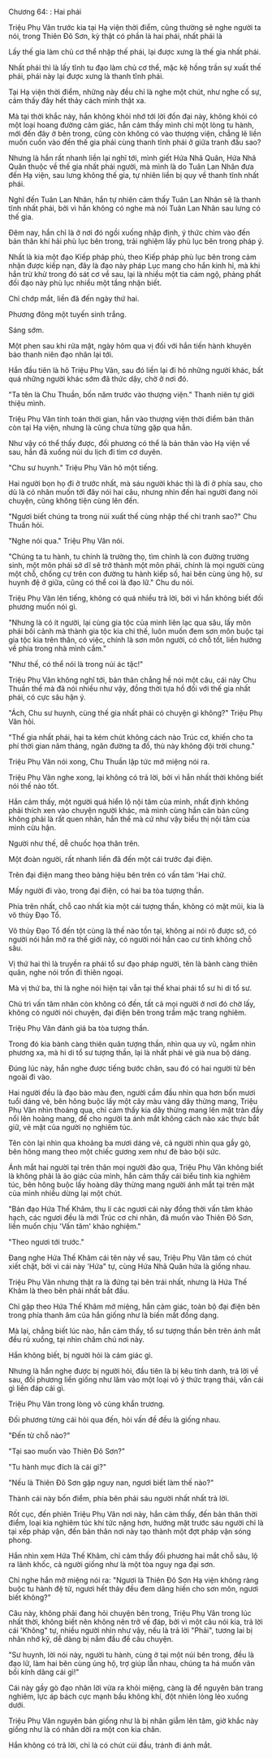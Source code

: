 




Chương 64: : Hai phái


Triệu Phụ Vân trước kia tại Hạ viện thời điểm, cũng thường sẽ nghe người ta nói, trong Thiên Đô Sơn, kỳ thật có phần là hai phái, nhất phái là

Lấy thế gia làm chủ cơ thể nhập thế phái, lại được xưng là thế gia nhất phái.

Nhất phái thì là lấy tĩnh tu đạo làm chủ cơ thể, mặc kệ hồng trần sự xuất thế phái, phái này lại được xưng là thanh tĩnh phái.

Tại Hạ viện thời điểm, những này đều chỉ là nghe một chút, như nghe cố sự, cảm thấy đây hết thảy cách mình thật xa.

Mà tại thời khắc này, hắn không khỏi nhớ tới lời đồn đại này, không khỏi có một loại hoang đường cảm giác, hắn cảm thấy mình chỉ một lòng tu hành, mới đến đây ở bên trong, cũng còn không có vào thượng viện, chẳng lẽ liền muốn cuốn vào đến thế gia phái cùng thanh tĩnh phái ở giữa tranh đấu sao?

Nhưng là hắn rất nhanh liền lại nghĩ tới, mình giết Hứa Nhã Quân, Hứa Nhã Quân thuộc về thế gia nhất phái người, mà mình là do Tuân Lan Nhân đưa đến Hạ viện, sau lưng không thế gia, tự nhiên liền bị quy về thanh tĩnh nhất phái.

Nghĩ đến Tuân Lan Nhân, hắn tự nhiên cảm thấy Tuân Lan Nhân sẽ là thanh tĩnh nhất phái, bởi vì hắn không có nghe mà nói Tuân Lan Nhân sau lưng có thế gia.

Đêm nay, hắn chỉ là ở nơi đó ngồi xuống nhập định, ý thức chìm vào đến bản thân khí hải phù lục bên trong, trải nghiệm lấy phù lục bên trong pháp ý.

Nhất là kia một đạo Kiếp pháp phù, theo Kiếp pháp phù lục bên trong cảm nhận được kiếp nạn, đây là đạo này pháp Lục mang cho hắn kinh hỉ, mà khi hắn trừ khử trong đó sát cơ về sau, lại là nhiều một tia cảm ngộ, phảng phất đối đạo này phù lục nhiều một tầng nhận biết.

Chỉ chớp mắt, liền đã đến ngày thứ hai.

Phương đông một tuyến sinh trắng.

Sáng sớm.

Một phen sau khi rửa mặt, ngày hôm qua vị đối với hắn tiến hành khuyên bảo thanh niên đạo nhân lại tới.

Hắn đầu tiên là hô Triệu Phụ Vân, sau đó liền lại đi hô những người khác, bất quá những người khác sớm đã thức dậy, chờ ở nơi đó.

"Ta tên là Chu Thuần, bốn năm trước vào thượng viện." Thanh niên tự giới thiệu mình.

Triệu Phụ Vân tính toán thời gian, hắn vào thượng viện thời điểm bản thân còn tại Hạ viện, nhưng là cũng chưa từng gặp qua hắn.

Như vậy có thể thấy được, đối phương có thể là bản thân vào Hạ viện về sau, hắn đã xuống núi du lịch đi tìm cơ duyên.

"Chu sư huynh." Triệu Phụ Vân hô một tiếng.

Hai người bọn họ đi ở trước nhất, mà sáu người khác thì là đi ở phía sau, cho dù là có nhân muốn tới đây nói hai câu, nhưng nhìn đến hai người đang nói chuyện, cũng không tiện cùng lên đến.

"Ngươi biết chúng ta trong núi xuất thế cùng nhập thế chi tranh sao?" Chu Thuần hỏi.

"Nghe nói qua." Triệu Phụ Vân nói.

"Chúng ta tu hành, tu chính là trường thọ, tìm chính là con đường trường sinh, một môn phái sở dĩ sẽ trở thành một môn phái, chính là mọi người cùng một chỗ, chống cự trên con đường tu hành kiếp số, hai bên cùng ủng hộ, sư huynh đệ ở giữa, cũng có thể coi là đạo lữ." Chu du nói.

Triệu Phụ Vân lên tiếng, không có quá nhiều trả lời, bởi vì hắn không biết đối phương muốn nói gì.

"Nhưng là có ít người, lại cùng gia tộc của mình liên lạc qua sâu, lấy môn phái bối cảnh mà thành gia tộc kia chi thế, luôn muốn đem sơn môn buộc tại gia tộc kia trên thân, có việc, chính là sơn môn người, có chỗ tốt, liền hướng về phía trong nhà mình cầm."

"Như thế, có thể nói là trong núi ác tặc!"

Triệu Phụ Vân không nghĩ tới, bản thân chẳng hề nói một câu, cái này Chu Thuần thế mà đã nói nhiều như vậy, đồng thời tựa hồ đối với thế gia nhất phái, có cực sâu hận ý.

"Ách, Chu sư huynh, cùng thế gia nhất phái có chuyện gì không?" Triệu Phụ Vân hỏi.

"Thế gia nhất phái, hại ta kém chút không cách nào Trúc cơ, khiến cho ta phí thời gian năm tháng, ngăn đường ta đồ, thù này không đội trời chung."

Triệu Phụ Vân nói xong, Chu Thuần lập tức mở miệng nói ra.

Triệu Phụ Vân nghe xong, lại không có trả lời, bởi vì hắn nhất thời không biết nói thế nào tốt.

Hắn cảm thấy, một người quá hiển lộ nội tâm của mình, nhất định không phải thích xen vào chuyện người khác, mà mình cùng hắn căn bản cũng không phải là rất quen nhân, hắn thế mà cứ như vậy biểu thị nội tâm của mình cừu hận.

Người như thế, dễ chuốc họa thân trên.

Một đoàn người, rất nhanh liền đã đến một cái trước đại điện.

Trên đại điện mang theo bảng hiệu bên trên có vấn tâm 'Hai chữ.

Mấy người đi vào, trong đại điện, có hai ba tòa tượng thần.

Phía trên nhất, chỗ cao nhất kia một cái tượng thần, không có mặt mũi, kia là vô thủy Đạo Tổ.

Vô thủy Đạo Tổ đến tột cùng là thế nào tồn tại, không ai nói rõ được sở, có người nói hắn mở ra thế giới này, có người nói hắn cao cư tinh không chỗ sâu.

Vị thứ hai thì là truyền ra phái tổ sư đạo pháp người, tên là bành càng thiên quân, nghe nói trốn đi thiên ngoại.

Mà vị thứ ba, thì là nghe nói hiện tại vẫn tại thế khai phái tổ sư hi di tổ sư.

Chủ trì vấn tâm nhân còn không có đến, tất cả mọi người ở nơi đó chờ lấy, không có người nói chuyện, đại điện bên trong trầm mặc trang nghiêm.

Triệu Phụ Vân đánh giá ba tòa tượng thần.

Trong đó kia bành càng thiên quân tượng thần, nhìn qua uy vũ, ngắm nhìn phương xa, mà hi di tổ sư tượng thần, lại là nhất phái vẻ già nua bộ dáng.

Đúng lúc này, hắn nghe được tiếng bước chân, sau đó có hai người từ bên ngoài đi vào.

Hai người đều là đạo bào màu đen, người cầm đầu nhìn qua hơn bốn mươi tuổi dáng vẻ, bên hông buộc lấy một cây màu vàng dây thừng mang, Triệu Phụ Vân nhìn thoáng qua, chỉ cảm thấy kia dây thừng mang lên mặt tràn đầy nổi lên hoàng mang, để cho người ta ánh mắt không cách nào xác thực bắt giữ, vẻ mặt của người nọ nghiêm túc.

Tên còn lại nhìn qua khoảng ba mươi dáng vẻ, cả người nhìn qua gầy gò, bên hông mang theo một chiếc gương xem như đè bào bội sức.

Ánh mắt hai người tại trên thân mọi người đảo qua, Triệu Phụ Vân không biết là không phải là ảo giác của mình, hắn cảm thấy cái biểu tình kia nghiêm túc, bên hông buộc lấy hoàng dây thừng mang người ánh mắt tại trên mặt của mình nhiều dừng lại một chút.

"Bản đạo Hứa Thế Khâm, thụ lí các ngươi cái này đồng thời vấn tâm khảo hạch, các ngươi đều là mới Trúc cơ chi nhân, đã muốn vào Thiên Đô Sơn, liền muốn chịu 'Vấn tâm' khảo nghiệm."

"Theo ngươi tới trước."

Đang nghe Hứa Thế Khâm cái tên này về sau, Triệu Phụ Vân tâm có chút xiết chặt, bởi vì cái này 'Hứa" tự, cùng Hứa Nhã Quân hứa là giống nhau.

Triệu Phụ Vân nhưng thật ra là đứng tại bên trái nhất, nhưng là Hứa Thế Khâm là theo bên phải nhất bắt đầu.

Chỉ gặp theo Hứa Thế Khâm mở miệng, hắn cảm giác, toàn bộ đại điện bên trong phía thanh âm của hắn giống như là biến mất đồng dạng.

Mà lại, chẳng biết lúc nào, hắn cảm thấy, tổ sư tượng thần bên trên ánh mắt đều rủ xuống, tại nhìn chăm chú nơi này.

Hắn không biết, bị người hỏi là cảm giác gì.

Nhưng là hắn nghe được bị người hỏi, đầu tiên là bị kêu tính danh, trả lời về sau, đối phương liền giống như lâm vào một loại vô ý thức trạng thái, vấn cái gì liền đáp cái gì.

Triệu Phụ Vân trong lòng vô cùng khẩn trương.

Đối phương từng cái hỏi qua đến, hỏi vấn đề đều là giống nhau.

"Đến từ chỗ nào?"

"Tại sao muốn vào Thiên Đô Sơn?"

"Tu hành mục đích là cái gì?"

"Nếu là Thiên Đô Sơn gặp nguy nan, ngươi biết làm thế nào?"

Thành cái này bốn điểm, phía bên phải sáu người nhất nhất trả lời.

Rốt cục, đến phiên Triệu Phụ Vân nơi này, hắn cảm thấy, đến bản thân thời điểm, loại kia nghiêm túc khí tức nặng hơn, hướng mặt trước sáu người chỉ là tại xếp pháp vận, đến bản thân nơi này tạo thành một đợt pháp vận sóng phong.

Hắn nhìn xem Hứa Thế Khâm, chỉ cảm thấy đối phương hai mắt chỗ sâu, lộ ra lãnh khốc, cả người giống như là một tòa nguy nga đại sơn.

Chỉ nghe hắn mở miệng nói ra: "Ngươi là Thiên Đô Sơn Hạ viện không ràng buộc tu hành đệ tử, ngươi hết thảy đều đem dâng hiến cho sơn môn, ngươi biết không?"

Câu này, không phải đang hỏi chuyện bên trong, Triệu Phụ Vân trong lúc nhất thời, không biết nên không nên trở về đáp, bởi vì một câu nói kia, trả lời cái 'Không" tự, nhiều người nhìn như vậy, nếu là trả lời "Phải", tương lai bị nhân nhớ kỹ, dễ dàng bị nắm đầu đề câu chuyện.

"Sư huynh, lời nói này, người tu hành, cùng ở tại một núi bên trong, đều là đạo lữ, làm hai bên cùng ủng hộ, trợ giúp lẫn nhau, chúng ta há muốn vãn bối kính dâng cái gì!"

Cái này gầy gò đạo nhân lời vừa ra khỏi miệng, càng là để nguyên bản trang nghiêm, lực áp bách cực mạnh bầu không khí, đột nhiên lỏng lẻo xuống dưới.

Triệu Phụ Vân nguyên bản giống như là bị nhân giẫm lên tâm, giờ khắc này giống như là có nhân dời ra một con kia chân.

Hắn không có trả lời, chỉ là có chút cúi đầu, tránh đi ánh mắt.





